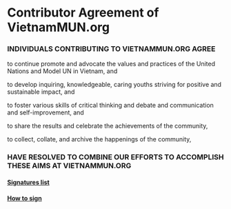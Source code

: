 # Contributor Agreement of VietnamMUN.org

### INDIVIDUALS CONTRIBUTING TO VIETNAMMUN.ORG AGREE

to continue promote and advocate the values and practices of the United Nations and Model UN in Vietnam, and

to develop inquiring, knowledgeable, caring youths striving for positive and sustainable impact, and

to foster various skills of critical thinking and debate and communication and self-improvement, and 

to share the results and celebrate the achievements of the community,

to collect, collate, and archive the happenings of the community,

### HAVE RESOLVED TO COMBINE OUR EFFORTS TO ACCOMPLISH THESE AIMS AT VIETNAMMUN.ORG

#### [Signatures list](./SIGNATURES.md)

#### [How to sign](./HOWTOSIGN.md)
